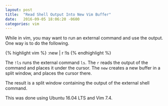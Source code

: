 ```yaml
---
layout: post
title:  "Read Shell Output Into New Vim Buffer"
date:   2016-09-05 18:06:20 -0600
categories: vim
---
```

While in vim, you may want to run an external command and use the output. One way is to do the following.

{% highlight vim %}
:new | r !ls
{% endhighlight %}

The `!ls` runs the external command `ls`. The `r` reads the output of the command and places it under the cursor. The `new` creates a new buffer in a split window, and places the cursor there.

The result is a split window containing the output of the external shell command.

This was done using Ubuntu 16.04 LTS and Vim 7.4.
